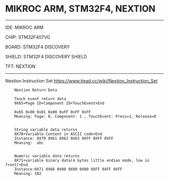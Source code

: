 # MIKROC ARM, STM32F4, NEXTION

**************************************************
IDE: MIKROC ARM

CHIP: STM32F407VG 

BOARD: STM32F4 DISCOVERY

SHIELD: STM32F4 DISCOVERY SHIELD

TFT: NEXTION



**************************************************





Nextion Instruction Set
https://www.itead.cc/wiki/Nextion_Instruction_Set




		Nextion Return Data 

		Touch event return data
		0X65+Page ID+Component ID+TouchEvent+End
		
		0x65 0x00 0x01 0x00 0xFF 0xFF 0xFF
		Meaning: Page: 0, Component: 1 , TouchEvent: Press=1, Release=0
	
	
		String variable data returns
		0X70+Variable Content in ASCII code+End
		Instance: 0X70 0X61 0X62 0X63 0XFF 0XFF 0XFF
		Meaning:  abc
		
		
		Numeric variable data returns
		0X71+variable binary data(4 bytes little endian mode, low in front)+End
		Instance:0X71 0X66 0X00 0X00 0X00 0XFF 0XFF 0XFF
		Meaning: 102
		
		
		